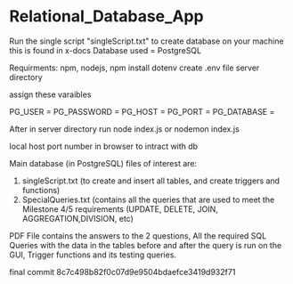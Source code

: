 # Relational_Database_App

Run the single script "singleScript.txt" to create database on your machine this is found in x-docs
Database used = PostgreSQL

Requirments: npm, nodejs,
npm install dotenv
create .env file server directory

assign these varaibles

PG_USER = 
PG_PASSWORD = 
PG_HOST = 
PG_PORT = 
PG_DATABASE = 

After in server directory run node index.js or nodemon index.js

local host port number in browser to intract with db

Main database (in PostgreSQL) files of interest are:
 1) singleScript.txt (to create and insert all tables, and create triggers and functions)
 2) SpecialQueries.txt (contains all the queries that are used to meet the Milestone 4/5 requirements (UPDATE, DELETE, JOIN, AGGREGATION,DIVISION, etc)

PDF File contains the answers to the 2 questions, All the required SQL Queries with the data in the tables before and after the query is run on the GUI, Trigger functions and its testing queries.

final commit 8c7c498b82f0c07d9e9504bdaefce3419d932f71
